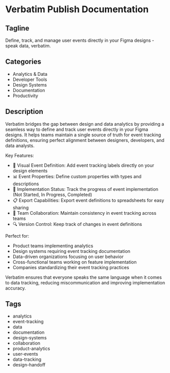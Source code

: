 # Verbatim Publish Documentation

## Tagline
Define, track, and manage user events directly in your Figma designs - speak data, verbatim.

## Categories
- Analytics & Data
- Developer Tools
- Design Systems
- Documentation
- Productivity

## Description
Verbatim bridges the gap between design and data analytics by providing a seamless way to define and track user events directly in your Figma designs. It helps teams maintain a single source of truth for event tracking definitions, ensuring perfect alignment between designers, developers, and data analysts.

Key Features:
- 🎯 Visual Event Definition: Add event tracking labels directly on your design elements
- 📊 Event Properties: Define custom properties with types and descriptions
- 🔄 Implementation Status: Track the progress of event implementation (Not Started, In Progress, Completed)
- 📋 Export Capabilities: Export event definitions to spreadsheets for easy sharing
- 🤝 Team Collaboration: Maintain consistency in event tracking across teams
- 🔍 Version Control: Keep track of changes in event definitions

Perfect for:
- Product teams implementing analytics
- Design systems requiring event tracking documentation
- Data-driven organizations focusing on user behavior
- Cross-functional teams working on feature implementation
- Companies standardizing their event tracking practices

Verbatim ensures that everyone speaks the same language when it comes to data tracking, reducing miscommunication and improving implementation accuracy.

## Tags
- analytics
- event-tracking
- data
- documentation
- design-systems
- collaboration
- product-analytics
- user-events
- data-tracking
- design-handoff

